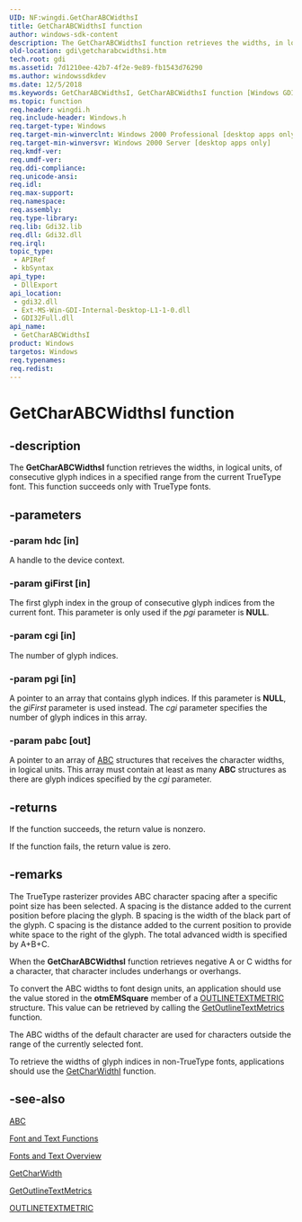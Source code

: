 ```yaml
---
UID: NF:wingdi.GetCharABCWidthsI
title: GetCharABCWidthsI function
author: windows-sdk-content
description: The GetCharABCWidthsI function retrieves the widths, in logical units, of consecutive glyph indices in a specified range from the current TrueType font. This function succeeds only with TrueType fonts.
old-location: gdi\getcharabcwidthsi.htm
tech.root: gdi
ms.assetid: 7d1210ee-42b7-4f2e-9e89-fb1543d76290
ms.author: windowssdkdev
ms.date: 12/5/2018
ms.keywords: GetCharABCWidthsI, GetCharABCWidthsI function [Windows GDI], _win32_GetCharABCWidthsI, gdi.getcharabcwidthsi, wingdi/GetCharABCWidthsI
ms.topic: function
req.header: wingdi.h
req.include-header: Windows.h
req.target-type: Windows
req.target-min-winverclnt: Windows 2000 Professional [desktop apps only]
req.target-min-winversvr: Windows 2000 Server [desktop apps only]
req.kmdf-ver: 
req.umdf-ver: 
req.ddi-compliance: 
req.unicode-ansi: 
req.idl: 
req.max-support: 
req.namespace: 
req.assembly: 
req.type-library: 
req.lib: Gdi32.lib
req.dll: Gdi32.dll
req.irql: 
topic_type:
 - APIRef
 - kbSyntax
api_type:
 - DllExport
api_location:
 - gdi32.dll
 - Ext-MS-Win-GDI-Internal-Desktop-L1-1-0.dll
 - GDI32Full.dll
api_name:
 - GetCharABCWidthsI
product: Windows
targetos: Windows
req.typenames: 
req.redist: 
---
```


# GetCharABCWidthsI function


## -description


The <b>GetCharABCWidthsI</b> function retrieves the widths, in logical units, of consecutive glyph indices in a specified range from the current TrueType font. This function succeeds only with TrueType fonts.


## -parameters




### -param hdc [in]

A handle to the device context.


### -param giFirst [in]

The first glyph index in the group of consecutive glyph indices from the current font. This parameter is only used if the <i>pgi</i> parameter is <b>NULL</b>.


### -param cgi [in]

The number of glyph indices.


### -param pgi [in]

A pointer to an array that contains glyph indices. If this parameter is <b>NULL</b>, the <i>giFirst</i> parameter is used instead. The <i>cgi</i> parameter specifies the number of glyph indices in this array.


### -param pabc [out]

A pointer to an array of <a href="https://msdn.microsoft.com/00000000-0000-0000-0000-000000000001">ABC</a> structures that receives the character widths, in logical units. This array must contain at least as many <b>ABC</b> structures as there are glyph indices specified by the <i>cgi</i> parameter.


## -returns



If the function succeeds, the return value is nonzero.

If the function fails, the return value is zero.




## -remarks



The TrueType rasterizer provides ABC character spacing after a specific point size has been selected. A spacing is the distance added to the current position before placing the glyph. B spacing is the width of the black part of the glyph. C spacing is the distance added to the current position to provide white space to the right of the glyph. The total advanced width is specified by A+B+C.

When the <b>GetCharABCWidthsI</b> function retrieves negative A or C widths for a character, that character includes underhangs or overhangs.

To convert the ABC widths to font design units, an application should use the value stored in the <b>otmEMSquare</b> member of a <a href="https://msdn.microsoft.com/79d77df0-193a-49a8-b93d-4ef5807c3c9b">OUTLINETEXTMETRIC</a> structure. This value can be retrieved by calling the <a href="https://msdn.microsoft.com/b8c7a557-ca35-41a4-9043-8496e5b01564">GetOutlineTextMetrics</a> function.

The ABC widths of the default character are used for characters outside the range of the currently selected font.

To retrieve the widths of glyph indices in non-TrueType fonts, applications should use the <a href="https://msdn.microsoft.com/5f532149-7c2f-4972-9900-68c2f185d255">GetCharWidthI</a> function.




## -see-also




<a href="https://msdn.microsoft.com/00000000-0000-0000-0000-000000000001">ABC</a>



<a href="https://msdn.microsoft.com/69c04ed7-52da-4cb6-9fd2-f2a8c044df8b">Font and Text Functions</a>



<a href="https://msdn.microsoft.com/9944baa9-8e50-40b9-9650-78b0b1d7643a">Fonts and Text Overview</a>



<a href="https://msdn.microsoft.com/be29c195-cf67-45d5-8a46-ac572afb756d">GetCharWidth</a>



<a href="https://msdn.microsoft.com/b8c7a557-ca35-41a4-9043-8496e5b01564">GetOutlineTextMetrics</a>



<a href="https://msdn.microsoft.com/79d77df0-193a-49a8-b93d-4ef5807c3c9b">OUTLINETEXTMETRIC</a>
 

 


